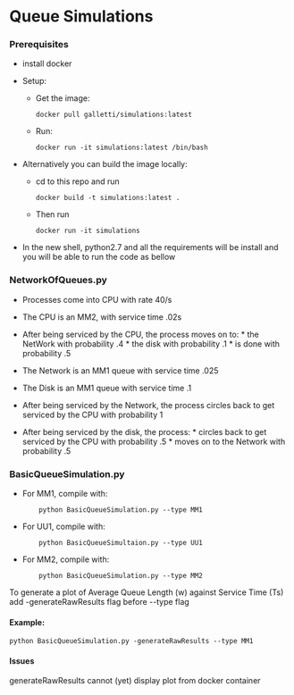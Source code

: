 # Queue Simulations

### Prerequisites

* install docker

* Setup:

   * Get the image:

         docker pull galletti/simulations:latest
      
   * Run:
        
         docker run -it simulations:latest /bin/bash

* Alternatively you can build the image locally:

   * cd to this repo and run
         
         docker build -t simulations:latest .

   * Then run
         
         docker run -it simulations

* In the new shell, python2.7 and all the requirements will be install and you will be able to run the code as bellow

### NetworkOfQueues.py

* Processes come into CPU with rate 40/s

* The CPU is an MM2, with service time .02s

* After being serviced by the CPU, the process moves on to:
          * the NetWork with probability .4
          * the disk with probability .1
          * is done with probability .5

* The Network is an MM1 queue with service time .025

* The Disk is an MM1 queue with service time .1

* After being serviced by the Network, the process circles back to get serviced by the CPU with probability 1

* After being serviced by the disk, the process:
          * circles back to get serviced by the CPU with probability .5
          * moves on to the Network with probability .5

### BasicQueueSimulation.py

* For MM1, compile with:
          
          python BasicQueueSimulation.py --type MM1
          
* For UU1, compile with:

          python BasicQueueSimultaion.py --type UU1

* For MM2, compile with:

          python BasicQueueSimulation.py --type MM2


To generate a plot of Average Queue Length (w) against Service Time (Ts) add -generateRawResults flag before --type flag

#### Example:

    python BasicQueueSimulation.py -generateRawResults --type MM1
    
    
#### Issues

generateRawResults cannot (yet) display plot from docker container
